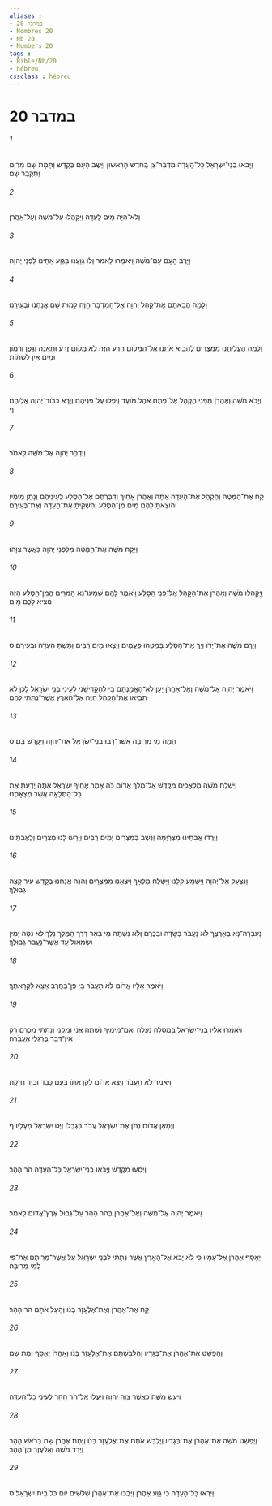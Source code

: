 ```yaml
---
aliases : 
- במדבר 20
- Nombres 20
- Nb 20
- Numbers 20
tags : 
- Bible/Nb/20
- hébreu
cssclass : hébreu
---
```


# במדבר 20

###### 1
וַיָּבֹאוּ בְנֵי־יִשְׂרָאֵל כָּל־הָעֵדָה מִדְבַּר־צִן בַּחֹדֶשׁ הָרִאשֹׁון וַיֵּשֶׁב הָעָם בְּקָדֵשׁ וַתָּמָת שָׁם מִרְיָם וַתִּקָּבֵר שָׁם׃
###### 2
וְלֹא־הָיָה מַיִם לָעֵדָה וַיִּקָּהֲלוּ עַל־מֹשֶׁה וְעַל־אַהֲרֹן׃
###### 3
וַיָּרֶב הָעָם עִם־מֹשֶׁה וַיֹּאמְרוּ לֵאמֹר וְלוּ גָוַעְנוּ בִּגְוַע אַחֵינוּ לִפְנֵי יְהוָה׃
###### 4
וְלָמָה הֲבֵאתֶם אֶת־קְהַל יְהוָה אֶל־הַמִּדְבָּר הַזֶּה לָמוּת שָׁם אֲנַחְנוּ וּבְעִירֵנוּ׃
###### 5
וְלָמָה הֶעֱלִיתֻנוּ מִמִּצְרַיִם לְהָבִיא אֹתָנוּ אֶל־הַמָּקֹום הָרָע הַזֶּה לֹא מְקֹום זֶרַע וּתְאֵנָה וְגֶפֶן וְרִמֹּון וּמַיִם אַיִן לִשְׁתֹּות׃
###### 6
וַיָּבֹא מֹשֶׁה וְאַהֲרֹן מִפְּנֵי הַקָּהָל אֶל־פֶּתַח אֹהֶל מֹועֵד וַיִּפְּלוּ עַל־פְּנֵיהֶם וַיֵּרָא כְבֹוד־יְהוָה אֲלֵיהֶם׃ ף
###### 7
וַיְדַבֵּר יְהוָה אֶל־מֹשֶׁה לֵּאמֹר׃
###### 8
קַח אֶת־הַמַּטֶּה וְהַקְהֵל אֶת־הָעֵדָה אַתָּה וְאַהֲרֹן אָחִיךָ וְדִבַּרְתֶּם אֶל־הַסֶּלַע לְעֵינֵיהֶם וְנָתַן מֵימָיו וְהֹוצֵאתָ לָהֶם מַיִם מִן־הַסֶּלַע וְהִשְׁקִיתָ אֶת־הָעֵדָה וְאֶת־בְּעִירָם׃
###### 9
וַיִּקַּח מֹשֶׁה אֶת־הַמַּטֶּה מִלִּפְנֵי יְהוָה כַּאֲשֶׁר צִוָּהוּ׃
###### 10
וַיַּקְהִלוּ מֹשֶׁה וְאַהֲרֹן אֶת־הַקָּהָל אֶל־פְּנֵי הַסָּלַע וַיֹּאמֶר לָהֶם שִׁמְעוּ־נָא הַמֹּרִים הֲמִן־הַסֶּלַע הַזֶּה נֹוצִיא לָכֶם מָיִם׃
###### 11
וַיָּרֶם מֹשֶׁה אֶת־יָדֹו וַיַּךְ אֶת־הַסֶּלַע בְּמַטֵּהוּ פַּעֲמָיִם וַיֵּצְאוּ מַיִם רַבִּים וַתֵּשְׁתְּ הָעֵדָה וּבְעִירָם׃ ס
###### 12
וַיֹּאמֶר יְהוָה אֶל־מֹשֶׁה וְאֶל־אַהֲרֹן יַעַן לֹא־הֶאֱמַנְתֶּם בִּי לְהַקְדִּישֵׁנִי לְעֵינֵי בְּנֵי יִשְׂרָאֵל לָכֵן לֹא תָבִיאוּ אֶת־הַקָּהָל הַזֶּה אֶל־הָאָרֶץ אֲשֶׁר־נָתַתִּי לָהֶם׃
###### 13
הֵמָּה מֵי מְרִיבָה אֲשֶׁר־רָבוּ בְנֵי־יִשְׂרָאֵל אֶת־יְהוָה וַיִּקָּדֵשׁ בָּם׃ ס
###### 14
וַיִּשְׁלַח מֹשֶׁה מַלְאָכִים מִקָּדֵשׁ אֶל־מֶלֶךְ אֱדֹום כֹּה אָמַר אָחִיךָ יִשְׂרָאֵל אַתָּה יָדַעְתָּ אֵת כָּל־הַתְּלָאָה אֲשֶׁר מְצָאָתְנוּ׃
###### 15
וַיֵּרְדוּ אֲבֹתֵינוּ מִצְרַיְמָה וַנֵּשֶׁב בְּמִצְרַיִם יָמִים רַבִּים וַיָּרֵעוּ לָנוּ מִצְרַיִם וְלַאֲבֹתֵינוּ׃
###### 16
וַנִּצְעַק אֶל־יְהוָה וַיִּשְׁמַע קֹלֵנוּ וַיִּשְׁלַח מַלְאָךְ וַיֹּצִאֵנוּ מִמִּצְרָיִם וְהִנֵּה אֲנַחְנוּ בְקָדֵשׁ עִיר קְצֵה גְבוּלֶךָ׃
###### 17
נַעְבְּרָה־נָּא בְאַרְצֶךָ לֹא נַעֲבֹר בְּשָׂדֶה וּבְכֶרֶם וְלֹא נִשְׁתֶּה מֵי בְאֵר דֶּרֶךְ הַמֶּלֶךְ נֵלֵךְ לֹא נִטֶּה יָמִין וּשְׂמֹאול עַד אֲשֶׁר־נַעֲבֹר גְּבוּלֶךָ׃
###### 18
וַיֹּאמֶר אֵלָיו אֱדֹום לֹא תַעֲבֹר בִּי פֶּן־בַּחֶרֶב אֵצֵא לִקְרָאתֶךָ׃
###### 19
וַיֹּאמְרוּ אֵלָיו בְּנֵי־יִשְׂרָאֵל בַּמְסִלָּה נַעֲלֶה וְאִם־מֵימֶיךָ נִשְׁתֶּה אֲנִי וּמִקְנַי וְנָתַתִּי מִכְרָם רַק אֵין־דָּבָר בְּרַגְלַי אֶעֱבֹרָה׃
###### 20
וַיֹּאמֶר לֹא תַעֲבֹר וַיֵּצֵא אֱדֹום לִקְרָאתֹו בְּעַם כָּבֵד וּבְיָד חֲזָקָה׃
###### 21
וַיְמָאֵן אֱדֹום נְתֹן אֶת־יִשְׂרָאֵל עֲבֹר בִּגְבֻלֹו וַיֵּט יִשְׂרָאֵל מֵעָלָיו׃ ף
###### 22
וַיִּסְעוּ מִקָּדֵשׁ וַיָּבֹאוּ בְנֵי־יִשְׂרָאֵל כָּל־הָעֵדָה הֹר הָהָר׃
###### 23
וַיֹּאמֶר יְהוָה אֶל־מֹשֶׁה וְאֶל־אַהֲרֹן בְּהֹר הָהָר עַל־גְּבוּל אֶרֶץ־אֱדֹום לֵאמֹר׃
###### 24
יֵאָסֵף אַהֲרֹן אֶל־עַמָּיו כִּי לֹא יָבֹא אֶל־הָאָרֶץ אֲשֶׁר נָתַתִּי לִבְנֵי יִשְׂרָאֵל עַל אֲשֶׁר־מְרִיתֶם אֶת־פִּי לְמֵי מְרִיבָה׃
###### 25
קַח אֶת־אַהֲרֹן וְאֶת־אֶלְעָזָר בְּנֹו וְהַעַל אֹתָם הֹר הָהָר׃
###### 26
וְהַפְשֵׁט אֶת־אַהֲרֹן אֶת־בְּגָדָיו וְהִלְבַּשְׁתָּם אֶת־אֶלְעָזָר בְּנֹו וְאַהֲרֹן יֵאָסֵף וּמֵת שָׁם׃
###### 27
וַיַּעַשׂ מֹשֶׁה כַּאֲשֶׁר צִוָּה יְהוָה וַיַּעֲלוּ אֶל־הֹר הָהָר לְעֵינֵי כָּל־הָעֵדָה׃
###### 28
וַיַּפְשֵׁט מֹשֶׁה אֶת־אַהֲרֹן אֶת־בְּגָדָיו וַיַּלְבֵּשׁ אֹתָם אֶת־אֶלְעָזָר בְּנֹו וַיָּמָת אַהֲרֹן שָׁם בְּרֹאשׁ הָהָר וַיֵּרֶד מֹשֶׁה וְאֶלְעָזָר מִן־הָהָר׃
###### 29
וַיִּרְאוּ כָּל־הָעֵדָה כִּי גָוַע אַהֲרֹן וַיִּבְכּוּ אֶת־אַהֲרֹן שְׁלֹשִׁים יֹום כֹּל בֵּית יִשְׂרָאֵל׃ ס
